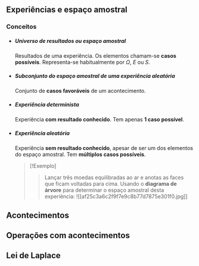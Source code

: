 ## Experiências e espaço amostral
### Conceitos
- ##### Universo de resultados ou espaço amostral
	Resultados de uma experiência.
	Os elementos chamam-se **casos possíveis**.
	Representa-se habitualmente por $\Omega$, $E$ ou $S$.
- ##### Subconjunto do espaço amostral de uma experiência aleatória
	Conjunto de **casos favoráveis** de um acontecimento.
- ##### Experiência determinista
	Experiência **com resultado conhecido**.
	Tem apenas **1 caso possível**.
- ##### Experiência aleatória
	Experiência **sem resultado conhecido**, apesar de ser um dos elementos do espaço amostral.
	Tem **múltiplos casos possíveis**.
	>[!Exemplo]
	>> Lançar três moedas equilibradas ao ar e anotas as faces que ficam voltadas para cima.
	>Usando o **diagrama de árvore** para determinar o espaço amostral desta experiência:
	>![[af25c3a6c2f9f7e9c8b77d7875e301f0.jpg]]
## Acontecimentos
## Operações com acontecimentos
## Lei de Laplace